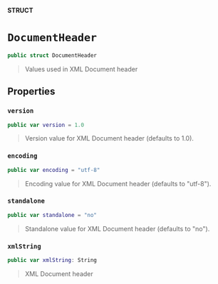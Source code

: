 **STRUCT**

# `DocumentHeader`

```swift
public struct DocumentHeader
```

> Values used in XML Document header

## Properties
### `version`

```swift
public var version = 1.0
```

> Version value for XML Document header (defaults to 1.0).

### `encoding`

```swift
public var encoding = "utf-8"
```

> Encoding value for XML Document header (defaults to "utf-8").

### `standalone`

```swift
public var standalone = "no"
```

> Standalone value for XML Document header (defaults to "no").

### `xmlString`

```swift
public var xmlString: String
```

> XML Document header
